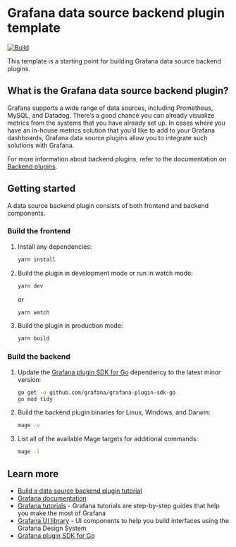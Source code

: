# Grafana data source backend plugin template

[![Build](https://github.com/grafana/grafana-starter-datasource-backend/workflows/CI/badge.svg)](https://github.com/grafana/grafana-datasource-backend/actions?query=workflow%3A%22CI%22)

This template is a starting point for building Grafana data source backend plugins.

## What is the Grafana data source backend plugin?

Grafana supports a wide range of data sources, including Prometheus, MySQL, and Datadog. There’s a good chance you can already visualize metrics from the systems that you have already set up. In cases where you have an in-house metrics solution that you’d like to add to your Grafana dashboards, Grafana data source plugins allow you to integrate such solutions with Grafana.

For more information about backend plugins, refer to the documentation on [Backend plugins](https://grafana.com/docs/grafana/latest/developers/plugins/backend/).

## Getting started

A data source backend plugin consists of both frontend and backend components.

### Build the frontend

1. Install any dependencies:

   ```bash
   yarn install
   ```

2. Build the plugin in development mode or run in watch mode:

   ```bash
   yarn dev
   ```

   or

   ```bash
   yarn watch
   ```

3. Build the plugin in production mode:

   ```bash
   yarn build
   ```

### Build the backend

1. Update the [Grafana plugin SDK for Go](https://grafana.com/docs/grafana/latest/developers/plugins/backend/grafana-plugin-sdk-for-go/) dependency to the latest minor version:

   ```bash
   go get -u github.com/grafana/grafana-plugin-sdk-go
   go mod tidy
   ```

2. Build the backend plugin binaries for Linux, Windows, and Darwin:

   ```bash
   mage -v
   ```

3. List all of the available Mage targets for additional commands:

   ```bash
   mage -l
   ```

## Learn more

- [Build a data source backend plugin tutorial](https://grafana.com/tutorials/build-a-data-source-backend-plugin)
- [Grafana documentation](https://grafana.com/docs/)
- [Grafana tutorials](https://grafana.com/tutorials/) - Grafana tutorials are step-by-step guides that help you make the most of Grafana
- [Grafana UI library](https://developers.grafana.com/ui) - UI components to help you build interfaces using the Grafana Design System
- [Grafana plugin SDK for Go](https://grafana.com/docs/grafana/latest/developers/plugins/backend/grafana-plugin-sdk-for-go/)
